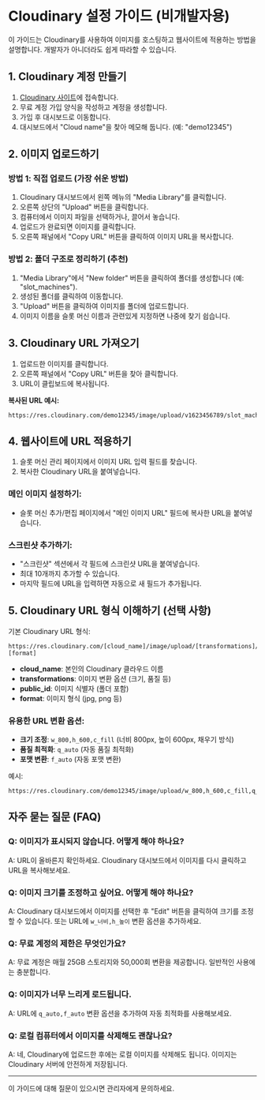 # Cloudinary 설정 가이드 (비개발자용)

이 가이드는 Cloudinary를 사용하여 이미지를 호스팅하고 웹사이트에 적용하는 방법을 설명합니다. 개발자가 아니더라도 쉽게 따라할 수 있습니다.

## 1. Cloudinary 계정 만들기

1. [Cloudinary 사이트](https://cloudinary.com/users/register/free)에 접속합니다.
2. 무료 계정 가입 양식을 작성하고 계정을 생성합니다.
3. 가입 후 대시보드로 이동합니다.
4. 대시보드에서 "Cloud name"을 찾아 메모해 둡니다. (예: "demo12345")

## 2. 이미지 업로드하기

### 방법 1: 직접 업로드 (가장 쉬운 방법)

1. Cloudinary 대시보드에서 왼쪽 메뉴의 "Media Library"를 클릭합니다.
2. 오른쪽 상단의 "Upload" 버튼을 클릭합니다.
3. 컴퓨터에서 이미지 파일을 선택하거나, 끌어서 놓습니다.
4. 업로드가 완료되면 이미지를 클릭합니다.
5. 오른쪽 패널에서 "Copy URL" 버튼을 클릭하여 이미지 URL을 복사합니다.

### 방법 2: 폴더 구조로 정리하기 (추천)

1. "Media Library"에서 "New folder" 버튼을 클릭하여 폴더를 생성합니다 (예: "slot_machines").
2. 생성된 폴더를 클릭하여 이동합니다.
3. "Upload" 버튼을 클릭하여 이미지를 폴더에 업로드합니다.
4. 이미지 이름을 슬롯 머신 이름과 관련있게 지정하면 나중에 찾기 쉽습니다.

## 3. Cloudinary URL 가져오기

1. 업로드한 이미지를 클릭합니다.
2. 오른쪽 패널에서 "Copy URL" 버튼을 찾아 클릭합니다.
3. URL이 클립보드에 복사됩니다.

**복사된 URL 예시:**

```
https://res.cloudinary.com/demo12345/image/upload/v1623456789/slot_machines/fortune_dragon.jpg
```

## 4. 웹사이트에 URL 적용하기

1. 슬롯 머신 관리 페이지에서 이미지 URL 입력 필드를 찾습니다.
2. 복사한 Cloudinary URL을 붙여넣습니다.

### 메인 이미지 설정하기:

- 슬롯 머신 추가/편집 페이지에서 "메인 이미지 URL" 필드에 복사한 URL을 붙여넣습니다.

### 스크린샷 추가하기:

- "스크린샷" 섹션에서 각 필드에 스크린샷 URL을 붙여넣습니다.
- 최대 10개까지 추가할 수 있습니다.
- 마지막 필드에 URL을 입력하면 자동으로 새 필드가 추가됩니다.

## 5. Cloudinary URL 형식 이해하기 (선택 사항)

기본 Cloudinary URL 형식:

```
https://res.cloudinary.com/[cloud_name]/image/upload/[transformations]/[public_id].[format]
```

- **cloud_name**: 본인의 Cloudinary 클라우드 이름
- **transformations**: 이미지 변환 옵션 (크기, 품질 등)
- **public_id**: 이미지 식별자 (폴더 포함)
- **format**: 이미지 형식 (jpg, png 등)

### 유용한 URL 변환 옵션:

- **크기 조정**: `w_800,h_600,c_fill` (너비 800px, 높이 600px, 채우기 방식)
- **품질 최적화**: `q_auto` (자동 품질 최적화)
- **포맷 변환**: `f_auto` (자동 포맷 변환)

예시:

```
https://res.cloudinary.com/demo12345/image/upload/w_800,h_600,c_fill,q_auto,f_auto/slot_machines/fortune_dragon.jpg
```

## 자주 묻는 질문 (FAQ)

### Q: 이미지가 표시되지 않습니다. 어떻게 해야 하나요?

A: URL이 올바른지 확인하세요. Cloudinary 대시보드에서 이미지를 다시 클릭하고 URL을 복사해보세요.

### Q: 이미지 크기를 조정하고 싶어요. 어떻게 해야 하나요?

A: Cloudinary 대시보드에서 이미지를 선택한 후 "Edit" 버튼을 클릭하여 크기를 조정할 수 있습니다. 또는 URL에 `w_너비,h_높이` 변환 옵션을 추가하세요.

### Q: 무료 계정의 제한은 무엇인가요?

A: 무료 계정은 매월 25GB 스토리지와 50,000회 변환을 제공합니다. 일반적인 사용에는 충분합니다.

### Q: 이미지가 너무 느리게 로드됩니다.

A: URL에 `q_auto,f_auto` 변환 옵션을 추가하여 자동 최적화를 사용해보세요.

### Q: 로컬 컴퓨터에서 이미지를 삭제해도 괜찮나요?

A: 네, Cloudinary에 업로드한 후에는 로컬 이미지를 삭제해도 됩니다. 이미지는 Cloudinary 서버에 안전하게 저장됩니다.

---

이 가이드에 대해 질문이 있으시면 관리자에게 문의하세요.
